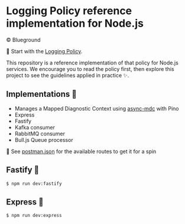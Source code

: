 # Logging Policy reference implementation for Node.js

© Blueground

📘 Start with the [Logging Policy](https://theblueground.getoutline.com/s/cbaa9fd2-0a7d-4bde-bfcd-a5b54a5ea98b).

This repository is a reference implementation of that policy for Node.js services. We encourage you to read the policy first, then explore this project to see the guidelines applied in practice ✨.

## Implementations 🧩

- Manages a Mapped Diagnostic Context using [async-mdc](https://github.com/bluegroundltd/async-mdc/pkgs/npm/async-mdc) with Pino
- Express
- Fastify
- Kafka consumer
- RabbitMQ consumer
- Bull.js Queue processor

👀 See [postman.json](postman.json) for the available routes to get it for a spin

## Fastify 🚀

```sh
$ npm run dev:fastify
```

## Express 🚀

```sh
$ npm run dev:express
```
